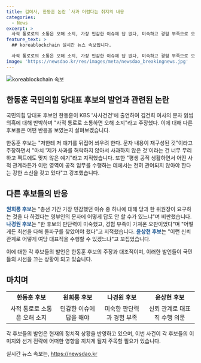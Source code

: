 ```yaml
---
title: 김여사, 한동훈 논란 `사과 어렵다는 취지의 내용
categories:
  - News
excerpt: >
  사적 통로로의 소통은 오해 소지, 가장 민감한 이슈에 답 없다, 미숙하고 경험 부족으로 오판, 이런 신뢰 관계로 대표직 수행 가능? 등 국민의힘 당 대표 후보들의 발언이 논란을 불러일으키고 있다. 한동훈 후보는 김건희 여사로부터 받은 문자에 대한 의혹을 부인하며 공식적인 사과를 요청했다고 말했지만, 상대편에 의해 오해와 분란의 소지가 있다고 주장했다. 이에 원희룡 후보는 답이 없는 것은 어떻게 가능한가며, 나경원 후보와 윤상현 후보도 미숙하고 경험 부족, 신뢰 관계 등을 문제 삼고 비판했다.
feature_text: >
  ## koreablockchain 실시간 뉴스 속보입니다.

  사적 통로로의 소통은 오해 소지, 가장 민감한 이슈에 답 없다, 미숙하고 경험 부족으로 오판, 이런 신뢰 관계로 대표직 수행 가능? 등 국민의힘 당 대표 후보들의 발언이 논란을 불러일으키고 있다. 한동훈 후보는 김건희 여사로부터 받은 문자에 대한 의혹을 부인하며 공식적인 사과를 요청했다고 말했지만, 상대편에 의해 오해와 분란의 소지가 있다고 주장했다. 이에 원희룡 후보는 답이 없는 것은 어떻게 가능한가며, 나경원 후보와 윤상현 후보도 미숙하고 경험 부족, 신뢰 관계 등을 문제 삼고 비판했다.
image: 'https://newsdao.kr/res/images/meta/newsdao_breakingnews.jpg'
---
```


<p><img src="https://newsdao.kr/res/images/meta/newsdao_breakingnews.jpg" alt="koreablockchain 속보" /></p>

<h2 data-ke-size="size26">한동훈 국민의힘 당대표 후보의 발언과 관련된 논란</h2>

<p>국민의힘 당대표 후보인 한동훈이 KBS '사사건건'에 출연하여 김건희 여사의 문자 읽씹 의혹에 대해 반박하며 "사적 통로로 소통하면 오해 소지"라고 주장했다. 이에 대해 다른 후보들은 어떤 반응을 보였는지 살펴보겠습니다.</p>

<p data-ke-size="size16">한동훈 후보는 "저한테 저 얘기를 뒤집어 씌우려 한다. 문자 내용이 재구성된 것"이라고 주장하면서 "마치 '제가 사과를 허락하지 않아서 사과하지 않은 것'이라는 건 너무 무리하고 팩트에도 맞지 않은 얘기"라고 지적했습니다. 또한 "평생 공직 생활하면서 어떤 사적 관계라든가 이런 영역이 공적 임무를 수행하는 데에서는 전혀 관여되지 않아야 한다는 강한 소신을 갖고 있다"고 강조했습니다.</p>

<h2 data-ke-size="size26">다른 후보들의 반응</h2>

<p><b><span style="color: #1a5490;">원희룡 후보</span></b>는 "총선 기간 가장 민감했던 이슈 중 하나에 대해 당과 한 위원장이 요구하는 것을 다 하겠다는 영부인의 문자에 어떻게 답도 안 할 수가 있느냐"며 비판했습니다. 
<b><span style="color: #1a5490;">나경원 후보</span></b>는 "한 후보의 판단력이 미숙했고, 경험 부족이 가져온 오판이었다"며 "어떻게든 최선을 다해 돌파구를 찾았어야 했다"고 지적했습니다.
<b><span style="color: #1a5490;">윤상현 후보</span></b>는 "이런 신뢰 관계로 어떻게 여당 대표직을 수행할 수 있겠느냐"고 꼬집었습니다.</p>

<p data-ke-size="size16">이에 대한 각 후보들의 발언은 한동훈 후보의 주장과 대조적이며, 이러한 발언들이 국민들의 시선을 끄는 상황이 되고 있습니다.</p>

<h2 data-ke-size="size26">마치며</h2>

<table>
    <tr>
        <td style="text-align: center; height: 17px;"><b>한동훈 후보</b></td>
        <td style="text-align: center; height: 17px;"><b>원희룡 후보</b></td>
        <td style="text-align: center; height: 17px;"><b>나경원 후보</b></td>
        <td style="text-align: center; height: 17px;"><b>윤상현 후보</b></td>
    </tr>
    <tr>
        <td style="text-align: center;">사적 통로로 소통은 오해 소지</td>
        <td style="text-align: center;">민감한 이슈에 답을 해야</td>
        <td style="text-align: center;">미숙한 판단력과 경험 부족</td>
        <td style="text-align: center;">신뢰 관계로 대표직 수행 의문</td>
    </tr>
</table>

<p data-ke-size="size16">각 후보들의 발언은 현재의 정치적 상황을 반영하고 있으며, 이번 사건이 각 후보들의 이미지와 선거 전략에 어떠한 영향을 끼치게 될지 주목할 필요가 있습니다.</p>
실시간 뉴스 속보는, <a href="https://newsdao.kr" rel="dofollow">https://newsdao.kr</a>


